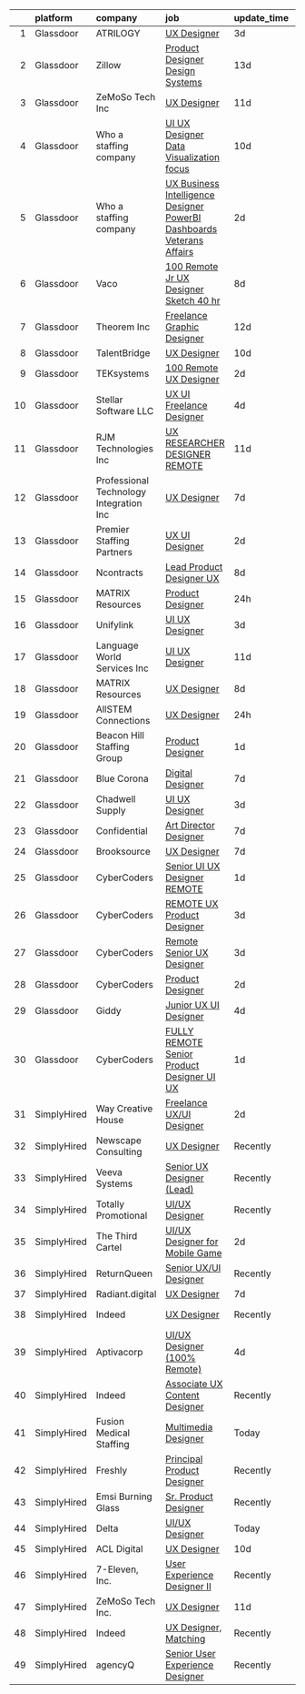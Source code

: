 

|    | platform    | company                                  | job                                                                                                                                                                                                                                                                                                                                                                                                                                                                                                                                                                                                                                                                                                                                                                                                                                                                                                                                                                                                                                                                                                                                                                                                                                                                                                                                                                                                     | update_time   | location           |
|---:|:------------|:-----------------------------------------|:--------------------------------------------------------------------------------------------------------------------------------------------------------------------------------------------------------------------------------------------------------------------------------------------------------------------------------------------------------------------------------------------------------------------------------------------------------------------------------------------------------------------------------------------------------------------------------------------------------------------------------------------------------------------------------------------------------------------------------------------------------------------------------------------------------------------------------------------------------------------------------------------------------------------------------------------------------------------------------------------------------------------------------------------------------------------------------------------------------------------------------------------------------------------------------------------------------------------------------------------------------------------------------------------------------------------------------------------------------------------------------------------------------|:--------------|:-------------------|
|  1 | Glassdoor   | ATRILOGY                                 | [UX Designer](https://www.glassdoor.com/partner/jobListing.htm?pos=111&ao=1110586&s=58&guid=0000018199a0d6f5b49fa4206947001e&src=GD_JOB_AD&t=SR&vt=w&ea=1&cs=1_3e69dec2&cb=1656139864157&jobListingId=1007954178655&cpc=A65DF3A704A48F9B&jrtk=3-0-1g6cq1lovih4o801-1g6cq1lpfis3p800-5f51747749abf54f--6NYlbfkN0Coaqwr41TC2LgejnR7Utnytr6GYvK_E0y3WIq7ZdLRae9o-QpJIESlqP3qGLJFeU73fQgxWVyK-VjJxWQJ7wPXVsDgmr_qx8wgq-qh_w44hPEPzHMmKsfywvLtLkO4grmCNwksa3ZCydtOTY4m2ummcehDPHPtF2pzvVA23WRMmsBvQ87QKscW3rTaWEngVZu_J2GZ8c8gPh-BM-p8GsKzpEFltTTVBMoq7TNxpIOxFPIN4oVPGYoGJJq0i7lQLYEBpHvqMeAXvRhbMYA-krlX0eEdxG2OdEbI5huM1nB2sqjPRng7w8Ii1bU1yNtlqPVBGitM6b2TM_5HuAQuxIKC-xGgFSrHrlK2McxVQFQeCdYvsx8zFYis6u9gMEF48TK5BjqnUMbTWgs7ItbO3FEvW0rBSfwicDuiPwYONynvN1KJL3LdTkPWWufP3HheoMOG8FXcZAabpRKTTUYGRz5tH-5m9d9fPgizDiDAf4-ImUuIRFhOv0PcnpJb_dtKv-05r_u3FhFVvw%3D%3D)                                                                                                                                                                                                                                                                                                                                                                                                                                                                                                                                      | 3d            | Remote             |
|  2 | Glassdoor   | Zillow                                   | [Product Designer  Design Systems](https://www.glassdoor.com/partner/jobListing.htm?pos=110&ao=1110586&s=58&guid=0000018199a0d6f5b49fa4206947001e&src=GD_JOB_AD&t=SR&vt=w&cs=1_75b702be&cb=1656139864156&jobListingId=1007933236075&cpc=AC285F3A3ECA6BB0&jrtk=3-0-1g6cq1lovih4o801-1g6cq1lpfis3p800-011a0893a918b1fb--6NYlbfkN0ANMurRYyPEXg08u6OamUd1Mvhk-zhFSGYIZgoJR86UvYL2v6MoUqae-sD5DnU21vo-KQkrM1-nxrgMu7ZC1V04tRcmIkM-s_SFYAMQ6S9JoXSA-FQh8VsK8KsKvvcxWmpJgU6E_bbF80Dim6t-LQronB_Oj0OoKqQszjyeh9vu0rq4FXSUcOSYcBl9jYntQANd73FtGTAYLkJtq1-O5WlYk3ymUmBpIWpxlNjZx7BKX1g9bq2kigrOmIszJ7fmZRWFGQN3HnEmd9IOErp1pupj-2IsXvA2eUHTBu_BwVLrxBxV6Wt9JCJqgUZAV61aExSIsNbXp8Ung-z-SO-LHEhLpuYUrWs6iE0A50kplR6HZbnslmjAWFu2bjBJdWg81cmi7raiveGqZRuEciZ_CgKFvOmU6HnSk8Ml5kRJbM8aNQphNFuC5TYWMmbgf7r0ljv3CCHQnyaVZ441RQnmi11O8oR22CGBA8DyqeC5JSVI0ll2YjCCGmQIgroV77Z8p5Mw-Kyqd--AoaKtDzkvWwutPAbMZVpttueJD7hEFm_gvy5pZr91aldhmEBY4BvPlRMgowTG0fCKp2kexyQjtAucVWpttTiPoBEFewtRXYLUyizTfVLLrPqgnFx37uf6qibIftYl03kHwLjCtN24NF8W63wews2gfyFOd1YnnFwIyVZpaSNsXxvJwoyG5j29X7GKo9vH_Rmg2qmIHH6pPqPdsacx7u7ZC-rbaRRjubThwl1_wDuiC0ULOE4Wup96fJ-YwQSxFY4sEMIyiCqWslwgiu2l6cj-eUxFyVLUvQ-olyI3GsQEzPxeF-d6fQXgAj2JOJwr7VZCdOStoWdd_pQauCvK5_NdpBIsSZotUPC7BqEreZIwktsMsraGtZL9i4E%3D)                                                                                                                                    | 13d           | Remote             |
|  3 | Glassdoor   | ZeMoSo Tech Inc                          | [UX Designer](https://www.glassdoor.com/partner/jobListing.htm?pos=101&ao=1110586&s=58&guid=0000018199a0d6f5b49fa4206947001e&src=GD_JOB_AD&t=SR&vt=w&ea=1&cs=1_3cc8cc1f&cb=1656139864154&jobListingId=1007935979405&cpc=FA84DF7EA1EC2398&jrtk=3-0-1g6cq1lovih4o801-1g6cq1lpfis3p800-60f07fc61acda233--6NYlbfkN0BozCRzp74XaLNGXIWDdQooQV4InoSU3Ke8auCoHaCYgTX9CvN9emSrnaX61T5gcy-mf4Rzr7ZJvF6L9rYxoUc1l0NwbAfG3ttBSbj0opk9SHuwSrXrKFa9dWlX91jC_RBmltty9D7K__xLg_-MgwiLsdEFHLbQudhQuOek3ym_yoTopIaKHLojyGFJixhmdeOLVOOD6zGm5bQnGJjnu0QxBDRKN153igDY0FEHlW6WquDwACVqe6d5qKp5DBKFb6Lbps0QdQ_ASA9NI9f1YNjh0-8HP7pZIXztt1aAGvvl9OIxusS3MVplSNGqEbU-RHqplbZktXTwsOzzIVPiQDjPBq5qu11ceD-uu_Xn9LTI8u6sOc2KRuQdwPS_1DXc-YAT2ZVPDXbLZL2URiDvrvmaoDEszT4XhBlh_GChHKtb3Mp-nkatnIsw5EIVcX19vKaLONAUKmokzXIPXjQZMCv31duvbxISaLZ94AhUtE2ShOz_YbVJpngK)                                                                                                                                                                                                                                                                                                                                                                                                                                                                                                                                                                  | 11d           | Remote             |
|  4 | Glassdoor   | Who    a staffing company                | [UI UX Designer  Data Visualization focus  ](https://www.glassdoor.com/partner/jobListing.htm?pos=124&ao=1110586&s=58&guid=0000018199a0d6f5b49fa4206947001e&src=GD_JOB_AD&t=SR&vt=w&ea=1&cs=1_50918ac1&cb=1656139864160&jobListingId=1007939136652&cpc=B076152010A3B66C&jrtk=3-0-1g6cq1lovih4o801-1g6cq1lpfis3p800-68e087e54f381a0c--6NYlbfkN0D8qe4D8speIWsVRs46h0m7IsudPd75aHHMzmLGJRCPyG-QMcvsiuXB6iu7s5abUKpPRXPrxSmQs2y5J38gO9CqwLwIaqVU_a7iFBh53D_AWhcxa1miTT4OgdyYwGZ0EVXMt59wgqdVXsAUt-x99BxVQANRVgF4LPzdKooRweYzgT9VbtKl9ICbo1WwiMPv_ZDUGM8K3QW3XwcNwINW1LIxSoGxnO95_aAolzyW3zbbMBOZr0hSYlYmJGtXkOv0bhjRnbWICD1svgiPPjc9w4gn-Sl9Q8vbgPtQG4I6-reO6nKBPIM2Y1Fl_LXZyesoXhsMFDJiz-S3Zvswxz23DtOYBRP-YEEd4JrFV_rjnZkjXrZwHMbYorPFfGzU-CPwRoaa7MhUVHfMkQqjFeVU4w_wIMpPhaQGLd52Y0U21oS9gQulKX1ThcMahF87zjtwpNegpCFxDCpzrsQYF0IWRDSqN9tEevBlx4dj8XsF2p9Ir_B0mZ-ljzTuA6_DgvecHw_raB_VbKQScBRmZ5GszlIpdSYvorkVNuw%3D)                                                                                                                                                                                                                                                                                                                                                                                                                                                                                     | 10d           | Remote             |
|  5 | Glassdoor   | Who    a staffing company                | [UX Business Intelligence Designer  PowerBI Dashboards    Veterans Affairs](https://www.glassdoor.com/partner/jobListing.htm?pos=121&ao=1110586&s=58&guid=0000018199a0d6f5b49fa4206947001e&src=GD_JOB_AD&t=SR&vt=w&ea=1&cs=1_b8177682&cb=1656139864159&jobListingId=1007957371701&cpc=9DC6E4D8324653EE&jrtk=3-0-1g6cq1lovih4o801-1g6cq1lpfis3p800-acb55621a247932b--6NYlbfkN0D8qe4D8speIWsVRs46h0m7IsudPd75aHHMzmLGJRCPyG-QMcvsiuXB6iu7s5abUKo0jjGWnmE987aW6ZMO3r4LdCGmJYSn4tbTK9DkTgkDTU5-wS5OsX2UlY4yfNhQkUXfNNreZNj8NOnLqnzbXXdAmBWUbTZHPRa1DAYDqDO74tasTuMec7s68fTLMX_s5ZSecwxXy1WluPDhsozSMv8-xdtL12iVTIJ65nNfKas7JTfngeeMr1EnMVbBbpsoCP3x8U18V1_BZGViE3dK_hTRZF_GAwNOcLbizq-3ckQSJv7LbL5oYVve6t1R-7mVZBJnuyv07Hx0Nk2q3DQXuKdOlSnKUy-HhQNQUVnZfVbLQRrmCk-rG_6FhfB9ygzaudAlDZ2dJoYihEnryGFc6rrVIEJ1p3t8whZkkDHUSt1qREIjRtMmaAtP8M3S6AC_19zpUEsTVXMsNFCJPRmwXJ8BRfNhz22gIKT4QrQO2EDCaHHsCVtYCpURyssFCmsmZ67XsjrhYrh_hQOlAN1ebqQ7)                                                                                                                                                                                                                                                                                                                                                                                                                                                                    | 2d            | Remote             |
|  6 | Glassdoor   | Vaco                                     | [100  Remote   Jr  UX Designer  Sketch     40 hr ](https://www.glassdoor.com/partner/jobListing.htm?pos=109&ao=1110586&s=58&guid=0000018199a0d6f5b49fa4206947001e&src=GD_JOB_AD&t=SR&vt=w&ea=1&cs=1_a65c23ff&cb=1656139864157&jobListingId=1007944758568&cpc=8795CF9063CD573D&jrtk=3-0-1g6cq1lovih4o801-1g6cq1lpfis3p800-e02f2539d15b8b41--6NYlbfkN0D_sybMACCpf9B-677oK5j6rPldVB6BlrVvFjO_o-GJZbzuF-qh4PxErFUqfUsv_6v6VuEJytk8OTP_fPK6NLhMXO4uNYpuWrfG67JPzeXrQa9QLO1j5d3KHgtEElJETLv16xvINxfEp-OkHf9u4J2oSbIJ_koUaoySeXtxA1lZyA9TNH7vLdhcW70W54FMUhXuhfBYF4mBSSylASMaxKo0G0v_FjFqsT79pbZGv8nrz-bMfT9W20vSEaVcDxuX4MhAkPF7A7tBhhEqzyvLDzyIxEkzNghw77QHMjrV_jXj-6VG50qyeno7Lz43iEn4dhYC-IVEf6IR9RuEakH8i9To-lYbytfBF5LTk4LpRFHGZlS8GL55uqkNucHygwe1Z3WxX9URHcCsKBwTxZ2tlOVR0xWtzIRpXt3ZRMZ-vifO04C2p9D9IBKxXwWaBJ5As5RA_X1B0Xs3tHikQbNCzj4Y9uuHL7TslsbY6D0ypNcKg7yuj7nOAHn0EkSAC5peFCoXA_Pp3fwjTcOOZo00GrPI-DmGzJ7XSNGktf59anRkGA%3D%3D)                                                                                                                                                                                                                                                                                                                                                                                                                                                                 | 8d            | Nashville, TN      |
|  7 | Glassdoor   | Theorem Inc                              | [Freelance Graphic Designer](https://www.glassdoor.com/partner/jobListing.htm?pos=112&ao=1110586&s=58&guid=0000018199a0d6f5b49fa4206947001e&src=GD_JOB_AD&t=SR&vt=w&ea=1&cs=1_e2841424&cb=1656139864157&jobListingId=1007933778137&cpc=2CAED5C921A5F994&jrtk=3-0-1g6cq1lovih4o801-1g6cq1lpfis3p800-c6f76b686089fad8--6NYlbfkN0AFW8_jy3Exud-3yScDe6C_gOnco_vY6PGUfytLF_4d6EkTCpOAWV-CrHKoiYYLwIqg1l_gI_lcE6Sgc6Z0AbUcjp9OM2Gim2qbKXCOcZaAhiPME1DQ2wZs7zWrQyxgM_WwQXANWvgVEC4Lx131mJzhmPIQ_XinjlxfRdvB2NH3Hgy4UHt9gIwQdv5K2XbsF0UbfNI7RM3xLvHeCCT3tNBmAT-hMEnFhjdycfAwqCpxXEd0uxSiTrO9aV6PEWnmixWo7ef39Bew4_McMetqliAY5-8RYk54D0mhKMame78f3oGSSgdNe8RyBuQZAm6ywQbSAr7cHOe9Fk1egMul03YDbSDA1Cy6qgZTsLQkRUgCRCwjJLp4ykzdx2pVorpuF8ov9oT_XCSu8ky9YIT5VH8bQ9iv20S-EeKXA5Z5AZKfKBNzjmewIK9xz4fAqAD1XGZBth2a0Xz99XRFooDj5TyBUJ4wcu58fOgbmx3_Y1r4Sc0W8UQwX4e0UvrsqyikhE4%3D)                                                                                                                                                                                                                                                                                                                                                                                                                                                                                                                                     | 12d           | Remote             |
|  8 | Glassdoor   | TalentBridge                             | [UX Designer](https://www.glassdoor.com/partner/jobListing.htm?pos=113&ao=1110586&s=58&guid=0000018199a0d6f5b49fa4206947001e&src=GD_JOB_AD&t=SR&vt=w&ea=1&cs=1_bb351575&cb=1656139864157&jobListingId=1007939214735&cpc=8795CF9063CD573D&jrtk=3-0-1g6cq1lovih4o801-1g6cq1lpfis3p800-ef610af0d2182ffc--6NYlbfkN0DZcUSKf09QEPjU92MgBh3QGsHZtcEAom6wyh4CYwXTItQwqD1uS6iWoqbGyBIjoa2qIYZ5i6WdT2EOqGsAYU75f_Lb8fGdfFENrVpygk7KAJiiLYY-Ji2kHY11uLlIRdP1QnrzKKJlHi7wELee6qdiDL_8kJZEV94t_sDpwXhR21AIirBM7ysj2soSqpXAPwp_TgbSNuUrU8n9IfGJNJV6VOPTUBLgqImTxnSqxaXCH0uUD5poZ-tDuIxUI_87koPGI4J9QXajLiZ3IHz21nXmsTPqc_V47dt9PpfmwXEOl-rIw9msY8f-U_ZtaRY9_3DA6G6Q0HyMkd8n0Xp-GA0wxzdTrZjvKvaDZB3fVzIKumIFUwCCNW9QrvcaYFD-sxoeZKyNQkxsn2MSeGDpDA-6mO1isdtaj1WMcs7UYWwUTn5G_DpmQET-I_BkIzQyJp9WSlaNUGcuY4t91ftdbN8PWlrPu1LjAVvAdIFBNxhdYqLjVRQZJHtH)                                                                                                                                                                                                                                                                                                                                                                                                                                                                                                                                                                  | 10d           | Remote             |
|  9 | Glassdoor   | TEKsystems                               | [100  Remote UX Designer](https://www.glassdoor.com/partner/jobListing.htm?pos=117&ao=1110586&s=58&guid=0000018199a0d6f5b49fa4206947001e&src=GD_JOB_AD&t=SR&vt=w&cs=1_4865b5c1&cb=1656139864158&jobListingId=1007956238089&cpc=654405A9B1E0A9F5&jrtk=3-0-1g6cq1lovih4o801-1g6cq1lpfis3p800-d1175cbc0fb1a4a3--6NYlbfkN0AuKz8EBO1xHDEL7V2YF9xF3dC_I9B9i-Zw2Jh8clPMK9BxhHDJszxSyW718EipT5MK1OGvzkmdMuVHp7jiqARR-6rJqDJeEwCXvhkQSMqugnPDxzwrGPIRaB92AMzcjUI9N4hb3BmvfBLRRR-zhbGxCYqW7Q_9v9qQqOIu0swwyd7atvHuJebjg-IargLvJUG11zpJArmHdTi0PFILUe-mFfrak3ZhOEwsUCZ481rwInz5O8Dc-BC2q6YU3KJVlYuu-qFDUso-HPkRJntbfia3_n4X9GkJsNYA2l1BOY670DfILuz6slKQwFSXvNExpM1DX3HE0F9L7I7tmNsnRcT3BDYL6R3c_lGW0qzSokncyCtKdxPy5UcearsXc-gnH-QR92nPi969LaTvHq6AYEoankJeRLi3jGOyB0ONEXMEcSsIubYURx9tlPQCTy5RNC88M0UavUt9Ov3wyYBGlkUSRBj8wVio1CpS2A7mN0z3zZLsUWJU6t8FQHxK99bWfKbmNX0sCaMhKYHWGxADVgPxkH_hR4V8qdHP6dfMxEEwMLIrKr4Mtn36s-JkNUxKXehHO19hMP4J05tAU8jvZsySQgOCcS9ni40RHi7-45KXp-XYcuV2-7GWfJOddNCZiarDZ-luPUjJ0ArknaAFv5zpW54efkNNxqppDGGxcCZAMPK46q7s_r4l7VmNUrD706jhFCpGQFA3rnvxbzUcVyWbfGcU2V4PCYZAEZh33Uxzf57yYC6wHiCxc-vII_0aWAXhapNvBz4Fp_HLRffwTOOoVZRWAt2aU1JcvS5FlFzD-rFYtjVmT7v64LgcTMLrDJ6v-waqCtFCuGwF3oYWyUixLdIswFwcKquQTbUBgRNCbr8MYH5XUZfggomkOxuD_xgtDO0M4E_liInMaaER8eUkfZBI-xoHQiCPIdw3dEv_WHgNAA_SnlEomKKXzlZGb6w%3D)                                                                             | 2d            | Chicago, IL        |
| 10 | Glassdoor   | Stellar Software  LLC                    | [UX UI Freelance Designer](https://www.glassdoor.com/partner/jobListing.htm?pos=103&ao=1110586&s=58&guid=0000018199a0d6f5b49fa4206947001e&src=GD_JOB_AD&t=SR&vt=w&ea=1&cs=1_b48a9a0a&cb=1656139864155&jobListingId=1007952576276&cpc=654405A9B1E0A9F5&jrtk=3-0-1g6cq1lovih4o801-1g6cq1lpfis3p800-0eefe25d2b1f7dc5--6NYlbfkN0Ag7T5ST3ToIM5SK6lOY2rFzHbgRvuI6EMUSvvS0odH9JpLNm8vkQ1TWpcn0o2QYP59qNT-uG9FWbkUtyMUZIbg_ZSbtBg-7w-AYJoZxzgKyq3Wps8C_W0e-NpDbyTs-trGtysh5Oy1bP51tfzFZQJIiNKepKy_D0xAp1bcWkSJm--6NxN_349w9-uFQSz73k7BOr_woqzzqQ5AaAboBSJLD4f3a20plD2ZF771BVlO4DPGj0K65rXnAw6ME8TGSk1tYUz4_jyPlxSHwQSkCzVXCgifLeLwlTM4bj3Eil7IqR2aNugDfnhldz-O9j0gtPgqKa4tLMaF_JbC9KuM1ijc8ijwYmdS4iTceaO_fIZsnFU1LKhWcNlH89Zr1sgkfGUCyIBZ2CADJU6F14tBaEfZo751Yq5ltI8kJTyhTsuv580aNqcRiYDo450DQIRxVTrZfkYYtwI8V20_RF2lq2aF)                                                                                                                                                                                                                                                                                                                                                                                                                                                                                                                                                                                     | 4d            | Remote             |
| 11 | Glassdoor   | RJM Technologies  Inc                    | [UX RESEARCHER   DESIGNER   REMOTE](https://www.glassdoor.com/partner/jobListing.htm?pos=118&ao=1110586&s=58&guid=0000018199a0d6f5b49fa4206947001e&src=GD_JOB_AD&t=SR&vt=w&ea=1&cs=1_f60b3518&cb=1656139864159&jobListingId=1007936922111&cpc=7F6F94E2229B3AB5&jrtk=3-0-1g6cq1lovih4o801-1g6cq1lpfis3p800-96ef0eeb1cc3e147--6NYlbfkN0Dd0DeojayxG_psF7ZZv4H2ryHhFSbC7mdRs9J1GxOaMDYUrfvtKWHIiys1U7LdGG32z0M7Z9IZuf10SzPPQX2tctq4Tg7ccE3TXs9V2DF8uYriv6S_GPI2zr4m0u0hs_-lhshde4JY00lV5tcD_5L0lS_qsnj100R4f_Ot2zoF2RjNHofVKENN83d9QP8E8zhajoXZrShrtaz6K5sBb4X2gRRFo2Q0aUzEp25wHXuuJ_5nYXK2Q8g9l53O3csQbiyp6J7N9XHdTS81q_KwSHItOaiixw9cknmm7Y2y7DUeTchJePHLMHU0Lq_cWjbP9ocJt6IwwioLQi_FEK0ixqboCM5ucZetg3niS4-ox8wHhi-zWU6UnbXEjPJDdjIBQUVRzVIzmmNVGu_VWRBs-sQKGEZ_6dbNVsYkL-Sqa4eDD8qrE5FDWoMg4duFZPsOIQErGKO2X9ymss4flQQcvBhgVuH_eJJwTsEjELu-WEsZuMioAvMPs9K7EUQgrWWD_vGYntLH2ZvzRA%3D%3D)                                                                                                                                                                                                                                                                                                                                                                                                                                                                                                                | 11d           | Remote             |
| 12 | Glassdoor   | Professional Technology Integration  Inc | [UX Designer](https://www.glassdoor.com/partner/jobListing.htm?pos=123&ao=1110586&s=58&guid=0000018199a0d6f5b49fa4206947001e&src=GD_JOB_AD&t=SR&vt=w&ea=1&cs=1_f5bca975&cb=1656139864160&jobListingId=1007948028103&cpc=334ABAF5D42DC775&jrtk=3-0-1g6cq1lovih4o801-1g6cq1lpfis3p800-86f7d0244bcb7221--6NYlbfkN0CxP5eqahSjqXr0D5ytgzapk24O0aoHOFXOFipKNsq5vdODBmzByVVxgqoPStOx5p0r0wmA1cAPYwmWP8aS23Nm8cOENSzy8hVpF4LUoweIsSuq1NoUtdNlEV6HeMsqNq8Lec49mFinawesHnFxFtsaTZTghw63MqU6jGoAs94X5QJmbAghzW9uRkV6WdKxzCJ3GC6irEMlHdGUPqbooyq4mFudeqRX_wOCGCzy8opVYvFLP4CtfJJabTbmAQympMgMFV50VF8P4AZbiBGVnhuUOqVuUlNM2nOi9SqG2EgMh34_NSq5DpqWolgTo66KtD74lXVBDvh_tlb0lSuKgLfXy6PhdbG058-qg8W1xrCra8FKLb35poVf1oXIXHuFwnmHiZ8eoePcYN1EFg7qHaS8Jz2Rky6gK0Z4oN_7xX8RnRSwehCLEhKNK3T22FoGSuTV-7z_Lh9J7JMRRQxLHKL167yQjH62tVmXlggKmuQBFhTZ-Pe5rgVH39WUyWhUVb5QVDnTRah8y69npQwdDDCRDZCiz61h7rgIvr_FZvsUKQ0yXFDlzlKV)                                                                                                                                                                                                                                                                                                                                                                                                                                                                                                  | 7d            | Lansing, MI        |
| 13 | Glassdoor   | Premier Staffing Partners                | [UX UI Designer](https://www.glassdoor.com/partner/jobListing.htm?pos=125&ao=1110586&s=58&guid=0000018199a0d6f5b49fa4206947001e&src=GD_JOB_AD&t=SR&vt=w&ea=1&cs=1_eeb6db20&cb=1656139864160&jobListingId=1007956772391&cpc=2CAED5C921A5F994&jrtk=3-0-1g6cq1lovih4o801-1g6cq1lpfis3p800-fc0c857a1bfdea19--6NYlbfkN0CyyT-f4oNMZz8hL4LR6EcDrl5vB12i7SyJpvAxFYk5ESjE9CwDanhb7km0chTKgrn4T3ISQQYruKkbVeWGuhEp7D044_bRsQQdODtlwC8XpNx48m-vQoNzSCqUPTuBWs5ty6SyagT83UJBwJa6gR9yNVoyg4DGXJjYP3Os3td6xCESlnt-M7GhzImNeALTBgLjBLxG0HIogwLjrQQ2EagnAwPxIgIQhrGQPHz9o9EU7sttuMI7PVTiFVt6MGZ7EffMfBVU9TKYdyVsiBNCGqE_lA5MusuBwGnaLfDAP-OGXuzAXHYUWPLQQbpEjSQBvOSlY_9woYP5KU4Tl9a0rEc73Ww9KQc74EX-L1eXnzPkC9cBxjWez63pnrHRghv-iVXo9qbktHqlkt4WTHavlMzCh-ikipFV9KtKoz8_0lMbVLVhW2L-maZUCmjt5HCrcLyrtZkNaRG3tJLCXFAN47rlixjWpxoODpbG3drayPnk8r7flT0NH0u-0WtC616c_h8%3D)                                                                                                                                                                                                                                                                                                                                                                                                                                                                                                                                                 | 2d            | Remote             |
| 14 | Glassdoor   | Ncontracts                               | [Lead Product Designer  UX ](https://www.glassdoor.com/partner/jobListing.htm?pos=102&ao=1110586&s=58&guid=0000018199a0d6f5b49fa4206947001e&src=GD_JOB_AD&t=SR&vt=w&cs=1_b39a7d5b&cb=1656139864154&jobListingId=1007945346444&cpc=F1F9710DED3F09F8&jrtk=3-0-1g6cq1lovih4o801-1g6cq1lpfis3p800-d3da30148c1642f8--6NYlbfkN0Aq9HmX44OUCT9C083U-tVLtPMcE-Lo1ci6jGD9sMH0eTtXVsGF8AISsggloWTf0OJTz59b83qyOmlukXXwzz9xrcMoEkWSWf9LqSqkXpYNDwGXj2IAK0xEMmGBFyQLkUUEC-_0JV3VAKkjQ1CYbP9v_SLIK4CXzCotSk82l7SG0evRUAGF0NMCerSxYAbPxbm5dYWWKWKHtQacTbtWSeAXttSHYWCKF0ta4E0lUlenbefjFD62fBLqq-J-jDxsNk3p8bte9RDz-WgrRdP2x-NaGwkBJH6rsVpT6800J7IvCmTsVL1OLXDxzo77Om9jbncpa5MiS_BF-23dp8sbov5GpCUKBlQoIdTPgOgaVTcC2OAobL4MTiMZqTQduHk_k4wEWfgaSdxW90KooqgsRGaWOJ_eHVLZfpvthS0R-hyiFqRDnoXs_-l2Gp4tjL2qkv26l_GfE__4fn6IiyKCz0iDHR8Yx853PCSMbVz9PWj3oWd5P8a9oohtie9AQvpjyMvM26bObxGvW2j422YEevxilCkHaejfGAH4QtNwQoI25iXO9LymMDo6YHrBBz2JnTnOw5ySAN4JJVqitFiJXJzsoIhMDZf-3WM%3D)                                                                                                                                                                                                                                                                                                                                                                                                                                          | 8d            | Remote             |
| 15 | Glassdoor   | MATRIX Resources                         | [Product Designer](https://www.glassdoor.com/partner/jobListing.htm?pos=126&ao=1110586&s=58&guid=0000018199a0d6f5b49fa4206947001e&src=GD_JOB_AD&t=SR&vt=w&ea=1&cs=1_f3ef723a&cb=1656139864160&jobListingId=1007962450558&cpc=1CBFC3E34E2A31FF&jrtk=3-0-1g6cq1lovih4o801-1g6cq1lpfis3p800-b508eb72b365cdd2--6NYlbfkN0De5ppvndiyxA0pMSLQzOe_j9Mra0KF_8EhxTxOKXtZIfhM20E97mGJ6rqAxbACvL_fskA3h0C9t6DUAS-xeTSBTuS9kKATx2kBbJrAzK7xRixJtWBlPSwUW2NwEdQ3t4t3Ec5A4tMVHAa-O4oekcBooY7iAtpzCKU_C91Nh7J4fJPHZuQn0ZwgOCqQo3GBrkjLxn7GtfDHzjyLNH0aPJ9_lZfyyfBK95QRpDzFhh6LEkyfRxCfibx-843cxn0icsMbjqF32HQ8fIUr1R8I5doxm418S1Y673qdjXtwTAl0HEtdysrVppctDhTpY-7838jZwTw61YENEemnb1q2wyVZPWkHM444cMCvheLNCjjY-TB5FMat_5o36axbSrDuMbP4V17TLdnl6RpHSX8ByFOTxScQFvQXfc00bVF5XOQXFuNSsex5sOuiARmBpnCplPUGrOTvNLvoBxGr_iKU1-7GWfmVSRd-_gIcY3Da1TxmHTU1qZO-W8qxeOSaUqPafl1NmebXcnOLywyGJWmxCiZyjsDDFB4MlDjJg88GNc7UyAIelr8UccOJ)                                                                                                                                                                                                                                                                                                                                                                                                                                                                                             | 24h           | Minneapolis, MN    |
| 16 | Glassdoor   | Unifylink                                | [UI UX Designer](https://www.glassdoor.com/partner/jobListing.htm?pos=108&ao=1110586&s=58&guid=0000018199a0d6f5b49fa4206947001e&src=GD_JOB_AD&t=SR&vt=w&ea=1&cs=1_49276169&cb=1656139864156&jobListingId=1007954705949&cpc=1CBFC3E34E2A31FF&jrtk=3-0-1g6cq1lovih4o801-1g6cq1lpfis3p800-8345601d84ebea1b--6NYlbfkN0DvAcWfG7V1pHyva03dWBytnrLpUwozvI6r2yU4oYTlewjbgBNs_sWRPPVwjFBjT_Ecw3ueYTzyeI4y7lbeGagXdt35_kUzWqZ-VZnLPmck_Fkl8xqmw7Zj_aMMvEN0sMeqRhoc6zx53Kiw5imQHzWRUlv56q4q_4_gu8kbRfqQeUpuis8ZM2Zk3cz6eudyQyaLdThZabCrGJwlviclTK3kcCdTRpPSJ3qfQvPsAU6PDiAEnQmiyiPoJPsI7MyIilHRuCLnQ2GVzCCJKwSdnYtCDjqI0R21Q2Gr0BL7BIOvzNlikZNNLY1KkxGzYa7N-CJwQvthHH5M1h-4zxesJpdPQhU09WhG-N48P22-5tpdzwun_F2hKb3kljuJDUxSPOssvHNbaXm0EbidVgSMl7dnO2Nc8aGocpukYQUTe2Gxmf6TqMqJnwxIlCXY8ghlS1yNyFLD0scMR13V-ARjKk2-LGD_9OoQHOKSz0AVAZRD1Z2-LqCvkqC8x19VVsqaUSrrUCxixnzkxA%3D%3D)                                                                                                                                                                                                                                                                                                                                                                                                                                                                                                                                   | 3d            | Remote             |
| 17 | Glassdoor   | Language World Services Inc              | [UI UX Designer](https://www.glassdoor.com/partner/jobListing.htm?pos=104&ao=1110586&s=58&guid=0000018199a0d6f5b49fa4206947001e&src=GD_JOB_AD&t=SR&vt=w&ea=1&cs=1_043d790b&cb=1656139864155&jobListingId=1007937963600&cpc=9C4F014304452074&jrtk=3-0-1g6cq1lovih4o801-1g6cq1lpfis3p800-b668db490be867c6--6NYlbfkN0Cxrw3C-9ohbAXZQfD5lh4NAVsbM_vgyhshmuh0eNrxpzRJFPdN6pElqnsVDOLBtG0E6TutIQRvUzE-abG8m9r2tQKsWjYYxA_3O7PQteKHtDyyLpwBhsAJGxpUYkwywvlbnYwLHbeHWrV9rVfFWHQYpmAYKZFbVApev2qYf21fh8JI_Ui4_wBiySiBGAc871K3EyReAcsXRIi-6PvqzGcsCasCINy_zM03xO7b7pl37rJc_1Gn43_SMmGdSQMuopWbf0OzztNpSlrRSU_ZOkrmDqknTOWLeiDC8U951J0qw6zz4OVvpzet9-bGm4hQz4sRYRVKsIozFV1_x3xPVOxXjHVYrWErsRlyiT1ZHCo5MLx4cVCEbWkTjANJEzApJzMCF6ErpLX6mkRPc4ylxHv6loAAqLYZp4t_AXhvlLuO9CoPyLd1_c0JMGHX1trVmxEsagncXKME4Ri5Ek2NMGiT2Y5AMQE0U8VAOBXUdxfyhdOhMZ6NMknHZOtQRFoPv5wQS3fbe4al7PPJSuROKiu5Dq0kjanuA9EpWYr6le_uyc1bpyqtrE-GPg2TkCEYDA4%3D)                                                                                                                                                                                                                                                                                                                                                                                                                                                                                 | 11d           | Carmichael, CA     |
| 18 | Glassdoor   | MATRIX Resources                         | [UX Designer](https://www.glassdoor.com/partner/jobListing.htm?pos=122&ao=1110586&s=58&guid=0000018199a0d6f5b49fa4206947001e&src=GD_JOB_AD&t=SR&vt=w&ea=1&cs=1_536b8a04&cb=1656139864159&jobListingId=1007946445668&cpc=32EE424DE2B657EB&jrtk=3-0-1g6cq1lovih4o801-1g6cq1lpfis3p800-7f39b0f49d27621c--6NYlbfkN0De5ppvndiyxA0pMSLQzOe_j9Mra0KF_8EhxTxOKXtZIfhM20E97mGJuSEbq9mCfhhHaCAribbVDVnplu0xWv5a_8JCgS-oSDAReMo4DQvy1cgU1OGndwhMzdxDZQMWZ1tuygWPWhdscfqWSpF_slq6EoLDvdsxlt7uoCT_8Kma8tvZYXHMUGsbYfL3w-1Whz2V66274b21sHd4Xt3tTyFWvbaeZwh5KNb-7GeQvHtq4Ko9UwNsAJ6Qqd6Yir_7Z2xOGjulTJ0brAUQLxj6zc5sIrtpjxumIVNKLqGnAgCHAV-te4MIYu1NGoS3ximrB0l8Mi7ADf3U5fOnnxGEtQUYBuYKmI7GjALSdelj3ycu689zGkbfzt0QRGmhFpEgYjk0pExwa1YE4UPbjX8hVvVYEYEx9uptRtS_KkPtgojXz1-SyNqI8td3GVYn-1uzysNw-tLUZhgrI85J-8P0FHp8_y5m5qHwDZM5bpvWpamHlm04hmU67uBh6yVpzh1RdBfCyY46XKgf_Mhfvgwmqc4oh13doGY_7vmdEXmWk5fHBw%3D%3D)                                                                                                                                                                                                                                                                                                                                                                                                                                                                                                      | 8d            | Houston, TX        |
| 19 | Glassdoor   | AllSTEM Connections                      | [UX Designer  ](https://www.glassdoor.com/partner/jobListing.htm?pos=106&ao=1110586&s=58&guid=0000018199a0d6f5b49fa4206947001e&src=GD_JOB_AD&t=SR&vt=w&ea=1&cs=1_2a59ea39&cb=1656139864155&jobListingId=1007962657677&cpc=AC285F3A3ECA6BB0&jrtk=3-0-1g6cq1lovih4o801-1g6cq1lpfis3p800-2205aa33acf85839--6NYlbfkN0Akmm0SHSm6KXMG3PLe28cvsql5ALZY-VGg2iXYcU3b0_QqRwb6uEYTV-93UJmOva-kq6wUvN_JR9GSleAQ1NrvQ7biPsB5DxKJiJczEgU8PdUizqe-dcR7-xG35VFPmEYu3GoN6JyYKiLAygzzHPlDS88NDEQ0TZjOUBMH-9YKM81orrjyUZiMhE_Hpin5UNXDj_M8BonYOBs0FRKXSt5x76TW56XDL9cKxiXAQlROf5KMFHeEKM26joHnVliK8R1SKZiErLtYSFLYwkvkRY5VE6PHlhsXbVbj8Pe2iOVrRzY1_7VGYfGIqS5R4pnHGzAFQLOQH291UDoTWjbGv-qxN4AXq2VdAxrO1Svtz1Dd3narNrmh5gB5xd0Yia3Gzvtbt6w_pgTtHXnHA3GroLUQfhofDzs6XqytiWWd_UehgxHDBbJOX2H6-8c_6sepS_1sHr2-Mhu07FSjQ1A1Btnsp9_UFBJeYSiQr3ch302Mzy5ZQF0YmahMTU0tWXVsEnAbHFBGvZ2SGkVCRUa3nFSvekSSFrsXBNMleMsE5JShXNLiWi8zaGkwXS1OQTcWmUE%3D)                                                                                                                                                                                                                                                                                                                                                                                                                                                                                  | 24h           | Culver City, CA    |
| 20 | Glassdoor   | Beacon Hill Staffing Group               | [Product Designer](https://www.glassdoor.com/partner/jobListing.htm?pos=116&ao=1110586&s=58&guid=0000018199a0d6f5b49fa4206947001e&src=GD_JOB_AD&t=SR&vt=w&ea=1&cs=1_14d374a1&cb=1656139864158&jobListingId=1007959517107&cpc=F583A5AE0DDDFE3A&jrtk=3-0-1g6cq1lovih4o801-1g6cq1lpfis3p800-689b12f06b3d5781--6NYlbfkN0AEoGMyuqqa4fuJ8ioA0yHILhRJp52EdX7fBgN-aGi6iM2GDh1lJ9NOUQwg-HKPdM_SArSwzc4wwz--nOyMO8pwDfPf7EcrRWGe3Fuh5HNVHKr_0m9pbkq6lvZ8DogPaZrzPYCnVdgfAO1_WpBhOqHjU8ZQhMMCdlRINbMFVp4ET9H8MOXFoL-drbgslasZloFXlEvka8JpUXjAO2Bi3tb2JKHwf9oEWhqGIHpjCKGXCbuCK_0BZbxkoUAXrRMH1WRZfTpx2PQwVRLXzsCn-ZS7p2L7t5iHtoarp1pMA27a3-kDTfE2LcPeQteglvI5BiGbjvuSIDs7_bR63dqm_POJgslteFpnxSxKgPmiTqcMGyB4zAhf0xQFvdBI8cH3Tg327q9Eh__myHkWAMIZKJMX3b0D8OwRcx3fiECwkJhHxB2qTDZ6cLn7_xXuHp_2X753QvDONTLUVkk-I7yObnoXxOLcGAD-yMPBYelJIqGOhpAdVykGHcJYBApY6C7DLaFL4DsGD4kjgnzVUD6YpHedhVfKKbGo9sQEAUd2LrT9Xw%3D%3D)                                                                                                                                                                                                                                                                                                                                                                                                                                                                                                 | 1d            | Remote             |
| 21 | Glassdoor   | Blue Corona                              | [Digital Designer](https://www.glassdoor.com/partner/jobListing.htm?pos=114&ao=1110586&s=58&guid=0000018199a0d6f5b49fa4206947001e&src=GD_JOB_AD&t=SR&vt=w&ea=1&cs=1_c7f72742&cb=1656139864158&jobListingId=1007947479545&cpc=3BA4CE39D5B5DEF5&jrtk=3-0-1g6cq1lovih4o801-1g6cq1lpfis3p800-b7510d0e2879804c--6NYlbfkN0DB_z-i4f_YUsaLbNnHaF5GP9XifYTvz-Het-D6_sEiXsq6TEAqYpvgf0knI4ScfsMSaMHAJKNbgJU5Ywxc95aKNu-zF5pxwnEhvmTkffjpkYPRZcIm4tH5t5v14RGuBWEq3ZGMdk2UfALkJ9bFS9Bo12rnLoOrJlcV1TqmWYABjJ1XRJ2d7RLttToEYvQgchyCD8AElcAYQKy6LR__ahlw4qC_aaN8zEw18DxsjHMj89jvYl8LY36B-cnUSsUqF51qO--f1VDwJT_QG9GYknvcv6l36xt7PVhQRiR6z6b0X9pkrZ8URcIn01ij6DGAwvyFPm1-tt0Ovfuw0ONlg6OIIqns6W_Ten_XJat8lpbpBWUt7Dg7CXEsKHZz717Ib_E6V36x_6U4PYYV9eNOokdeKUMlw8rc1YGrn5_hFiZR-LU614gKyChfy059b1ne-EUigHx9VypPW6rs-soRsJpQeWu9AUKGd6vjfZsy7UyRWOxn-JBZ-SV5gaByQopnEcM%3D)                                                                                                                                                                                                                                                                                                                                                                                                                                                                                                                                               | 7d            | Remote             |
| 22 | Glassdoor   | Chadwell Supply                          | [UI UX Designer](https://www.glassdoor.com/partner/jobListing.htm?pos=107&ao=1110586&s=58&guid=0000018199a0d6f5b49fa4206947001e&src=GD_JOB_AD&t=SR&vt=w&ea=1&cs=1_f162fed5&cb=1656139864156&jobListingId=1007955211808&cpc=1160948BCBA38B5B&jrtk=3-0-1g6cq1lovih4o801-1g6cq1lpfis3p800-fa59fdf16c880476--6NYlbfkN0A7hBXzsdRqctFxVR-nR18ETFWiF-Vc9YCzVbdqLfWy5onrdVgeVLDCsCLDSYYzjsfvcC14iwbI0nZ5be-qUyeychMkEmFC_Y_AghCriYGGLWgpULCdh1PqugQirXFGJr5BZA5aVJc4zluHoqHnV9PJ_S_Aueiu6H102LfFBMXmwZA9qR2-LNJTkdFeZ0gfNRibkXZDkAPCE4ykmeswcZ5pLgbVEGhNZ0poqGbmT5RTvjeP-JLSp3t4pF4X-_yahGCZ3PoqIQL1nOpjzZA3onIUWO7eng8YgULjt3-ogpyyCqQZcrNHAf4tYYaAhLIQ1z5yF0K6DNA8__AUnskZ_8QUFNsg6IyhrKqIMlvcwDU6NchjGPWRsthBRALmbrEDddEgUsqKHXHeoflT8N0zIH3VP-nGLh461iD1SG4eXfOWaStzgS9xaNzhQSYholEjvTlZD53Y2PAAs50QqHHqCdRvVm9CSLRqwP5d3AarxtZnW8ZMolziPZEGLYtZzeEh15_lDezIw3888RL746e-mh8ROzKwezJWICU%3D)                                                                                                                                                                                                                                                                                                                                                                                                                                                                                                                 | 3d            | Tampa, FL          |
| 23 | Glassdoor   | Confidential                             | [Art Director   Designer](https://www.glassdoor.com/partner/jobListing.htm?pos=115&ao=1110586&s=58&guid=0000018199a0d6f5b49fa4206947001e&src=GD_JOB_AD&t=SR&vt=w&ea=1&cs=1_97e8ca98&cb=1656139864158&jobListingId=1007947482387&cpc=334ABAF5D42DC775&jrtk=3-0-1g6cq1lovih4o801-1g6cq1lpfis3p800-dea2df3013e74795--6NYlbfkN0C8_fACH470LaRiW5nNuHxv0-IeBvALrttRkEwoglg0xzOu7c_zSVkhy94LdGcPkm5H_AODEi_fgYCtGcM5XDZqb1HsgPyQlWewN513sjK1ht_pqEt-C4B0aYuKkXZgCm948OLXZt_AJShtKlsUAX8M_w-g4ePIX08DFRkX7eMx8OU8NWf_c3U2UYEFIXcIl1dmWqsOMWWfVBFZxN7JP8AShEUhRzAcA68St3MiSQBfjJf_zHMNU_uyRpmDXECg1pjHraOGIdvO64FgsHK0aP_XPsUXUbXpsFssuOw3Eb0b1q_8-V9lMOOX0rSD_zbd_8Ms_tzPkkk9WueRhgPFUo0kspsVOScwK2Lp9EHUTWDvqUdaNQ_kDV-7DpN4n__DUiwtAyKYkc3aWyYW7VA-fIc-11eTRv-x9g-KzCajk9TFbuSUPen0LXd3KceNKgtpAZ9NXTc3uocIz2y2OTXg8H_TxjQ1BNlKOaze_wRAaQvbYtDGVhJJ8leZ)                                                                                                                                                                                                                                                                                                                                                                                                                                                                                                                                                      | 7d            | Remote             |
| 24 | Glassdoor   | Brooksource                              | [UX Designer](https://www.glassdoor.com/partner/jobListing.htm?pos=120&ao=1110586&s=58&guid=0000018199a0d6f5b49fa4206947001e&src=GD_JOB_AD&t=SR&vt=w&ea=1&cs=1_cf65128c&cb=1656139864159&jobListingId=1007947688672&cpc=82B3195DA92CAF92&jrtk=3-0-1g6cq1lovih4o801-1g6cq1lpfis3p800-62c3310c8f95c121--6NYlbfkN0BhNN3PPgKPbTMZB0Y0J5JTZS3FnMM-ugqbblX4_m-srDJielPNCs_lvQXXEB0CV7MG45L1eG647jYSm2GvQZwkJTbRfLXnkl4daRQ_Bk2qLI388y8XEQQ1KO14kcdH0DWLcUddgZNqnyqujRzSGRreHcj56OYB4f4j5apoNAfXpVhD-lw8vGCHx7Fs9y21Ei-aavwlfv-nF7JAKYYCuLa1U2n4Gf-E7G1m-5TvYnxiCkJAFijRwNQq-GEAjexjrQ9LAtbJA98eGaFBgMzpe9DpN6w8igFcgcGPJ27-3dQnPPXg2SKBlCmRz5PjXHabq2avJeUDtxtZh-6NaVF3RrKVl92mgtjZGFOMlbR52yv2cZl_WYiqlm8M74HsG9PaLpb3NefbyEeEER0d_4AnYz3xu9-XP02TkIStPb5ldi8h3qqoAkJuL-nX_G_gmylPRGar8-KSvY5RftSXN3OjHto4NipoFhCVOBi5Q7o67LMmqgk3WDR9h1AyATmZhto-IkQ%3D)                                                                                                                                                                                                                                                                                                                                                                                                                                                                                                                                                    | 7d            | Lansing, MI        |
| 25 | Glassdoor   | CyberCoders                              | [Senior UI UX Designer   REMOTE](https://www.glassdoor.com/partner/jobListing.htm?pos=127&ao=1110586&s=58&guid=0000018199a0d6f5b49fa4206947001e&src=GD_JOB_AD&t=SR&vt=w&ea=1&cs=1_7d5d8815&cb=1656139864160&jobListingId=1007959229654&cpc=47CFDC01B3F81FAC&jrtk=3-0-1g6cq1lovih4o801-1g6cq1lpfis3p800-bb54b1a4f099b632--6NYlbfkN0CpFJQzrgRR8WqXWK1qKKEqALWJw739KlKqr2H-MSI4eoBlI4EFrmor2FYZMP3muM02pn49ktwmwYWeEaAeOgeezIDG3DpcfnQymqG8T2IjLjHlSo56ijQbon25aw9QpvK_ySCy2XgABXt_HYscsFEqirPOQvSwSgYKpshzG-KgNZuzddezFe17DYAbiHGaF4r_yf4rhTEjoszeQHWmcr9TGCKK6Tbsi9JDCxpTEb0cAFO6WpgTZDw7CcDxW6tURX7TFyZpV7yu0BiM4OEBYiF0ra9EfkMW8kMieqCpJ1CVi3ooJKgIDr6RUak9pb_tfm5OrwDxweug7axpDf7D620DiG0ElOLspC9pTIgQ2lo9CPzwQ2fnIuneYi7V_XMAvEI4hyEpNhSb0mHzchSVh0ikq6eZEo2p0mvqygEPgd7gbPeXZgYAxjnmKDMteoCa6BQyg-hR11PYBKWReRTAZGZhxvsIQIfy2wwSuosXjG_loW6dZSkcKUe39g4CjrSVSSnXv2Sc0kw2WaCUQNY_ZW7Pvrd-TJ0-yb5Zy13uqL4Ig3S2-e83vjaQQxNwBVvLN5ZRXlR0VHwDwHZ66RfVv3GoPSBbgIhGSOifRogUKDup7wNg9yZ6yGQGS1Y1dciE46y08Ni2kmAhkdVQ0un6ltuRebmD7VGvleaFd94W3yJpWwaA9Ee3RPLlZMfb7wsxyGMpGvMuGNt4HHQgRlzQfa_KFL6BQ7Kvwt_0Fw2fdiDM6Qd59UAq3uYrPWLSAr19R9aAxYMkWMHmNPx3Nw2rBngavlg7oJ0mUqWlN4CzFzBKpZaYiIzKE61150Y9LgLFef9OczhH1kxkBoRIN8zdLM7cci96mir7sSVRnQajsvdrE7_5hyaUtp4NOZGs3VmYW-y_WaaY-FIYpVpWn3GzuGxKqq9aGniCF7bObauwjgCoj4pPKdAX6UsfeDi3tOX_FU1smvcy-4Jtg1HnenJGqEg0gZg2EPx1qnKxT3HyVUJfdTqGqBZHsyqBWVHvhxk7-fs%3D) | 1d            | Denver, CO         |
| 26 | Glassdoor   | CyberCoders                              | [REMOTE UX Product Designer](https://www.glassdoor.com/partner/jobListing.htm?pos=119&ao=1110586&s=58&guid=0000018199a0d6f5b49fa4206947001e&src=GD_JOB_AD&t=SR&vt=w&ea=1&cs=1_01102e96&cb=1656139864159&jobListingId=1007955804698&cpc=FB7E4A1762AE5BEC&jrtk=3-0-1g6cq1lovih4o801-1g6cq1lpfis3p800-b44723c3025ed95e--6NYlbfkN0CpFJQzrgRR8WqXWK1qKKEqALWJw739KlKqr2H-MSI4eoBlI4EFrmor2FYZMP3muM2wglj7JIfE5NR0ZrvDK97Mw3ajGIejmBKlSkh5VUgwg8UiAsk6QGLuqBkcvnBotUE9EaFWn0tLODskqsii9-ndF5DRNVjNWV9M9RsiQgHBW0i5CCugl2cWDWmqCiijEPV_ik3zUw9nMQnh12uD3XEnPr9HtQYcquKMhlilVaZRIfDQNBeTDz8QJdfLBfLe97w9l_3uqyXNJJV86f80XClpQiJgpJncHuK8DkNnETPA3sqho1IG2N0F-Pg1H7MddGwgSR6HfZ2_-RAmzZ7zSAON4-c3RfabA6t-KIP2CH1glZ0v-elSFg-55fZJRBfrtbMZ4DSn-FNCshxJVTacWmBFA-Hq5nwb6UgEEin3zLw6r1B-Ggx-KySd4U_wANd3GoCgl2e6drjyEHPHeiViVQnJ9w9i0u-qRTzgWZGzSlr5yTwCQ2sIve8BwxRW-aaKkrqylXMnCmNHwj9JccyNTe7EFtdNRtSDJN0Os4M7g-47AMME_KWn3fMLIsv1VA7QSNpe7hV2RX0_DgxVhMCFUUkhQp0TCZKFaAQKjtNDkIBQV_FJpIpI_9ajKucK_Qb0NEL_hOXS8orNn7ApA3nHWp-qWxTy00N3_En-jFFzwHHj1thKii0lRglbahPf-edgkCVtsAqy-6vxJHdh0m8KlBZ3QHDfV7zAu73y-dNOtR_fZpmM6wUS78ExTx701tA2_MFjcDyqnAqMC_T_XZc1OfWmJoSoJg_UQEAOV5h8Ym5DWnFotxjFCBwTMZbAz1TsUuoanFO-UE_qDB7bhlIOaGHG3RjRkV8XDHO7v7YnVkCR35BEIwr4YMgEEdcxjH1wQNiLQ_M2wbg6UbLteX79y0gszjLpGu0Frso6EYbounNZ-DMpyVC6_P5j01p77CfW4dYqH8BlyhCw5uvzZpdb-ZlO-rhTBb0Eauc%3D)                                     | 3d            | San Francisco, CA  |
| 27 | Glassdoor   | CyberCoders                              | [Remote Senior UX Designer](https://www.glassdoor.com/partner/jobListing.htm?pos=129&ao=1110586&s=58&guid=0000018199a0d6f5b49fa4206947001e&src=GD_JOB_AD&t=SR&vt=w&ea=1&cs=1_e10e697d&cb=1656139864160&jobListingId=1007954397079&cpc=FB7E4A1762AE5BEC&jrtk=3-0-1g6cq1lovih4o801-1g6cq1lpfis3p800-3787fddd43d7baa4--6NYlbfkN0CpFJQzrgRR8WqXWK1qKKEqALWJw739KlKqr2H-MSI4eoBlI4EFrmor2FYZMP3muM0BJvbuKNK-6jAjyB9FVWzrghTHYJODYQpH9DHbX0bvrF7L2nfdRaGNuRV9OiHyWVMfRGhtcAnUd8z1UHLhWC7MhvpO1XGtIynUZCn3fCyGO0ylcGfiBf7sGsRBoAT2iFwMo-rAYBURTcNWFFPV6yBgGKnq9l5U3wTxLFzdnhrNlBiV4j-ZMbcV_BfD7AMw3KYGH447Um0XwACTLjlCNllH_K-1pH5xZ-LfUlM9Z6zEhTVCKSaReSZlda3YpfydIgAqRWNDW2TXDgz92LMndiOJFsQc_DKVa4ZntoDYM4c9aQL0NcMbrpgDaZheMmrm_cnpRyU2zqviZ4JNmBqVC3_5IDnMgyPgoL990T5OQnmK2M710nVpmqdi4dqF6YZYeWWiYnkkdNqlFqXrVdvQe1kf6Hh-qouql-NdSZdYYvDGEgoyMgfTm2qNx0cZNCEPLmAqv0QKom1DmMMhXcfc78X000Xosc4Y-CGQQCZpRI_z9sKK5C3QsTe1nSqE42EHgfl7lEh3klRUDNq53FXVRpoo5bqq8lSDwgT0R5_bceQ_JOXtAhXOmi-Mg1MYhoJefRWYX6NNy54q0HfnoC2XOqcfZpOs6uzIUetvTEuTprJHRBS73vfO98f5oGCm99KfK1kXIF5VrWYWbThfRWKVIWuVQqBGubVxk_Si0xY3bO2w1dhMAzWZTelo7LYZB3qfyQvl53IBVaz3aXioq-_8js-ZkEGn51sXxHA1LcvYvVo-47clTdDmlkqRZ0f-IV5JvdoNv05dtl8RSvWcxxaQNytgW0_hyZEox7qttoRguFvzHGgpwWvVX709EReaEHmK2JKxBNGfOgcal6dUcaswcwxGmHuDiZiAZLt9cTBtPwmQVNyVNw15HAWXfK1wvXXkvsc75dz3pvWoHId1myc4eAkkZF3faLP0am6eloYDfSxB3w%3D%3D)                        | 3d            | Salt Lake City, UT |
| 28 | Glassdoor   | CyberCoders                              | [Product Designer](https://www.glassdoor.com/partner/jobListing.htm?pos=130&ao=1110586&s=58&guid=0000018199a0d6f5b49fa4206947001e&src=GD_JOB_AD&t=SR&vt=w&ea=1&cs=1_4de2491f&cb=1656139864160&jobListingId=1007957268250&cpc=47CFDC01B3F81FAC&jrtk=3-0-1g6cq1lovih4o801-1g6cq1lpfis3p800-82802c2ca6e3396e--6NYlbfkN0CpFJQzrgRR8WqXWK1qKKEqALWJw739KlKqr2H-MSI4eoBlI4EFrmor2FYZMP3muM1JQSspqDQOLZsWu41SAuH92gbeUtErabwT8i-Dp6SYGzHJG4lTheXK2dLk0WxbZG8fDg34cpnK2PQZ9np88IetLzOWSk4sF9QLmPmGKgbH14Ndbyh0ynLHFrSHREZif5mqyi6yb67LZU6PtPhNXqMd7ZqDbVU4Qf_tBnx5CCm1Vv8zpcWAOhScYk9jeNM1pnXV3ka1hpGwVXr-PavDWE4W5pKYmWMHZe2neVOV5RrcxNQ8bpoFiLPZIJc6yT33HBRbcOPlcENSXE8q6ysEbsMQ14qZSdGZ44LbCQVxeyh5TsfNMkehzXngZ6u3SqxIlQyv07yYUNmcYg4Z5KgChcYe1MacEnFVsuoXqIusNO43KPzESloaS8Q4bQswvn6uHaCKEp7hrDrTCgXkHlvrTqxSH0nyeZWL5kRwqMjxXLAd8s7Fao2y9vrlrDH51gWQtniuBsITlFvrIPIACoD9rfmkIaREubshW2zkmjqC6MAUVuKYqWANcbDCITfbUajLIabniBKCHp03EvTd8r-l1tcKraaOXEhCLofcU6o6E2g_Ns9YVQ5rlllGH5LQNESaJoHthMTSBOE27fecUE5quJc9yvIEZPk3nvb9wKffgt5At93EdgV4qxlCOolc72-f_sUdclhxaQK8eOlg41sJm637Q4ERb4SShvV9OQaHIBaWctf-Qqa2vxYprlQUTNuYRJaSOzBB8Smmr5IYGyhXR_Nyj6EywACvNslPhLtzaE2w8qoEMD6lLpV7NkBc1B65lL2zDQy1OhKadST4r1JuRPxBOs3LP-_L2O_bmsX5K3CNn3uDenY4B3NxrEkT2Tet9w8paBdCt1AsMbf8n7DOf-uE58lF1gM6SO2wOxNTA1RgTL9wmqz2zX95TE44lfV9-nbqm7KCOlyoPCw114vWtEXUVnAamZ9J-SW-CtNM_0-cWw%3D%3D)                                 | 2d            | Los Angeles, CA    |
| 29 | Glassdoor   | Giddy                                    | [Junior UX UI Designer](https://www.glassdoor.com/partner/jobListing.htm?pos=105&ao=1110586&s=58&guid=0000018199a0d6f5b49fa4206947001e&src=GD_JOB_AD&t=SR&vt=w&ea=1&cs=1_4841d3d2&cb=1656139864155&jobListingId=1007951578014&cpc=C891152315FA1AD8&jrtk=3-0-1g6cq1lovih4o801-1g6cq1lpfis3p800-c06741ce87d16215--6NYlbfkN0Cd5ZvLdai7cR0fypH5_WiGezUQesq24dbKuF0ly35ya-DdLtg6_ErMLz-7uAZgdPZamq5y_fc4ZfEMgD2fWqckWmBbfsQ9JLTEFS4wMTE7SO3sY5Sj2_K9A8iasaOGV_WEgzfgCxrta-rKLd5Z8jahiu3N5f1Xs1KK5u8dVgR4OaF99KKjPHtYL4OXcmW1d6sUJ-jHEl7khzRM_Uut0z8sNwjeDLvcis0uXp9K121gpRRxCDXoXQW4P8OfSPQcfVmEUy7nGm9A63bzDMbNn5z0KmFq9oetKK3C9jr5LW0EN4AtAqWyzfYFY42VKV0boqJzNvXH31ji61U38gKotL3HxDYVkwDitVmZhXwuPbquewBTSYjWmZ79L49FW8WHD6FyJf1AdyO3XTGtxBolFyuhRNnH1kstc42-hbACBXCbt76T5otVO6hJ9ukP8LG2KtMoZeavZczhrTmf0gSZixT04HO2McPsItu7WQEx3LOlkYQlZ8vpBxTGGVimfMhOq9PMEq9VRkxmWQ%3D%3D)                                                                                                                                                                                                                                                                                                                                                                                                                                                                                                                            | 4d            | Austin, TX         |
| 30 | Glassdoor   | CyberCoders                              | [FULLY REMOTE   Senior Product Designer  UI UX ](https://www.glassdoor.com/partner/jobListing.htm?pos=128&ao=1110586&s=58&guid=0000018199a0d6f5b49fa4206947001e&src=GD_JOB_AD&t=SR&vt=w&ea=1&cs=1_33d1c3c1&cb=1656139864160&jobListingId=1007959229300&cpc=47CFDC01B3F81FAC&jrtk=3-0-1g6cq1lovih4o801-1g6cq1lpfis3p800-f793dc0178d2d603--6NYlbfkN0CpFJQzrgRR8WqXWK1qKKEqALWJw739KlKqr2H-MSI4eoBlI4EFrmor2FYZMP3muM02pn49ktwmwZm9Gn8nLL5QlNhYIy4ar-Q7yOHz_39wXJdIqTqLvNYlERZ9g7mHmXeVmdM6ubp1JfIdyZMaYRT3fymCCa6LvUF9muF-MzSUBye3iNzZCluhdzhzmlsq2cPRwjTVbtWnRSGlAt1txBgIFYelABAiQMRflibRH-Q1MvBI_pEvGYnys6c9y6vWvEi3-hoTxayggxg9zbVOxT8cCJKgaopPVYIidGH6m_cAUvEuibem9Le2UyQtsqUJ7AXj_wgfU5B7X0dihw9rGH1CWE8VkYilku8cYz6Y1qiDG27_NUSLNxplVTHYAno7IivG9ppTsYkT3Q8ToT1hBXi0wPdfc46SysZfwbb_Y656q8AxsHTV-YiDacRK5pa-BkY7EAj0M9OSh7jySX1EGqYqLblkRKYgU3tSB7-BhkI1Qil04P-Fp3GviXZk6mFQi6oFNjcJRjzZR0BNWM1_mBRfVJU4qNsj-g9tjYpEDPeYH4_vwGlUAifAgA-AZdO3i1YVq5JzZahIPQTAygMYuz9YPVBHRX7bDKUG5L7yuyXaMcSOT0NR4B3dUlg8q-RjOiW371fq8aAO3GkYwo9R8ASK_R7E3Pe9KETFwPDkDAMfcUhzchPKchEAE1hdy86U198ua0Ej4kmMYRrQb_vAEQ9Hs7QNH3kIYdZBhkEah4L-PUqQZ64e8v2fmP97SsgFaBJ00URFiDWdxo4AxfY-gs2jIbWDXNCnMopOVLr_2NYDJhW9GlFIEK7dIZyH3djZ2nOume-BsD2P6Ef5z66F3CMJmAaB-NjQwt2EhhknZ-PbNz5PvJK-yj6GgzApGgr0cjsK2sXkS4M6YMWgaCuVPi22UND0Mx-hsoPTYawPq7zkZXXYzeMjpJ0664fThDVv9d2P6i4Dj9SPSLv10AEq_9NVi8N3zDSqSYSOPHUd_JuNZA%3D%3D)   | 1d            | San Francisco, CA  |
| 31 | SimplyHired | Way Creative House                       | [Freelance UX/UI Designer](https://www.simplyhired.com/job/afU68EXNEDVO-1i3wrZD3mVYjQDoX4nNfQfIi0ZXdl1gtvOaoVIHGg?q=ux+designer)                                                                                                                                                                                                                                                                                                                                                                                                                                                                                                                                                                                                                                                                                                                                                                                                                                                                                                                                                                                                                                                                                                                                                                                                                                                                        | 2d            | Remote             |
| 32 | SimplyHired | Newscape Consulting                      | [UX Designer](https://www.simplyhired.com/job/i8bO_pRw0MVjSbtw4j2sVUJAC-DoFX-hRAqQ2n_CLOnnyqqHpFItbQ?q=ux+designer)                                                                                                                                                                                                                                                                                                                                                                                                                                                                                                                                                                                                                                                                                                                                                                                                                                                                                                                                                                                                                                                                                                                                                                                                                                                                                     | Recently      | Stamford, CT       |
| 33 | SimplyHired | Veeva Systems                            | [Senior UX Designer (Lead)](https://www.simplyhired.com/job/zotqg0LNyggwCvIVEN0GQD5X9uMwPE4Ruxm9_8sypuf_l-NU82U_IQ?q=ux+designer)                                                                                                                                                                                                                                                                                                                                                                                                                                                                                                                                                                                                                                                                                                                                                                                                                                                                                                                                                                                                                                                                                                                                                                                                                                                                       | Recently      | Boston, MA         |
| 34 | SimplyHired | Totally Promotional                      | [UI/UX Designer](https://www.simplyhired.com/job/TAP3n-dbaidhYuhsEqrtp5uyfaaTxOCoIGd6imHD0i5nzgDsi9NyzQ?q=ux+designer)                                                                                                                                                                                                                                                                                                                                                                                                                                                                                                                                                                                                                                                                                                                                                                                                                                                                                                                                                                                                                                                                                                                                                                                                                                                                                  | Recently      | Coldwater, OH      |
| 35 | SimplyHired | The Third Cartel                         | [UI/UX Designer for Mobile Game](https://www.simplyhired.com/job/2W4NzdGbXFPgXZmbalCHoaDT1N9inQn16oO-83x7kdWSsWcSGQmyrA?q=ux+designer)                                                                                                                                                                                                                                                                                                                                                                                                                                                                                                                                                                                                                                                                                                                                                                                                                                                                                                                                                                                                                                                                                                                                                                                                                                                                  | 2d            | Remote             |
| 36 | SimplyHired | ReturnQueen                              | [Senior UX/UI Designer](https://www.simplyhired.com/job/Ny1GneB6RrcsBpQdee8rr4myZOR7nFCqkfZB-fgX_OGyXzU7e-wOpQ?q=ux+designer)                                                                                                                                                                                                                                                                                                                                                                                                                                                                                                                                                                                                                                                                                                                                                                                                                                                                                                                                                                                                                                                                                                                                                                                                                                                                           | Recently      | Ramsey, NJ         |
| 37 | SimplyHired | Radiant.digital                          | [UX Designer](https://www.simplyhired.com/job/-Hn8s7qbqCwBqYW_uBGMO2IajTn4MQFudSs8pfPi_5yt3nRPRNMNsQ?q=ux+designer)                                                                                                                                                                                                                                                                                                                                                                                                                                                                                                                                                                                                                                                                                                                                                                                                                                                                                                                                                                                                                                                                                                                                                                                                                                                                                     | 7d            | Remote             |
| 38 | SimplyHired | Indeed                                   | [UX Designer](https://www.simplyhired.com/job/pW2VL-yr-73EwXFzzqPctN7Y_VEAytb3IOv_Ax2Rq27Uy4InUCgHqg?q=ux+designer)                                                                                                                                                                                                                                                                                                                                                                                                                                                                                                                                                                                                                                                                                                                                                                                                                                                                                                                                                                                                                                                                                                                                                                                                                                                                                     | Recently      | United States      |
| 39 | SimplyHired | Aptivacorp                               | [UI/UX Designer (100% Remote)](https://www.simplyhired.com/job/FDWQmF0qYIrp6Dy_9xUTHU006kHo17yE-Qk3gY_rq5g0Vl-aSNpxaA?q=ux+designer)                                                                                                                                                                                                                                                                                                                                                                                                                                                                                                                                                                                                                                                                                                                                                                                                                                                                                                                                                                                                                                                                                                                                                                                                                                                                    | 4d            | Remote             |
| 40 | SimplyHired | Indeed                                   | [Associate UX Content Designer](https://www.simplyhired.com/job/jTL8TTzm9pord3R-G2SUEA9b5BokXNkRRgFHO_h6K3y7OuMiqqNSBA?q=ux+designer)                                                                                                                                                                                                                                                                                                                                                                                                                                                                                                                                                                                                                                                                                                                                                                                                                                                                                                                                                                                                                                                                                                                                                                                                                                                                   | Recently      | United States      |
| 41 | SimplyHired | Fusion Medical Staffing                  | [Multimedia Designer](https://www.simplyhired.com/job/nkCSni2rLcTM0wrIs0SDEO_bcNNNdpnpOQK4baLQWCk9sB8biUk_6A?q=ux+designer)                                                                                                                                                                                                                                                                                                                                                                                                                                                                                                                                                                                                                                                                                                                                                                                                                                                                                                                                                                                                                                                                                                                                                                                                                                                                             | Today         | Omaha, NE          |
| 42 | SimplyHired | Freshly                                  | [Principal Product Designer](https://www.simplyhired.com/job/J3-4IY7jtCXT6TVL4qmUa7HhxOUgrWSxXaTQ4R2KLRe611do-0a3nw?q=ux+designer)                                                                                                                                                                                                                                                                                                                                                                                                                                                                                                                                                                                                                                                                                                                                                                                                                                                                                                                                                                                                                                                                                                                                                                                                                                                                      | Recently      | New York, NY       |
| 43 | SimplyHired | Emsi Burning Glass                       | [Sr. Product Designer](https://www.simplyhired.com/job/Blop_cIHsU0b3MTPkNvmM7G0Tdp6axGJLSrzu3TsOhXnzGnzcarlkQ?q=ux+designer)                                                                                                                                                                                                                                                                                                                                                                                                                                                                                                                                                                                                                                                                                                                                                                                                                                                                                                                                                                                                                                                                                                                                                                                                                                                                            | Recently      | Remote             |
| 44 | SimplyHired | Delta                                    | [UI/UX Designer](https://www.simplyhired.com/job/kX2yZk3voC0Dy2smoadteOisaYu4sPTz5P1CYwnLLQRatZR0CgNytA?q=ux+designer)                                                                                                                                                                                                                                                                                                                                                                                                                                                                                                                                                                                                                                                                                                                                                                                                                                                                                                                                                                                                                                                                                                                                                                                                                                                                                  | Today         | Remote             |
| 45 | SimplyHired | ACL Digital                              | [UX Designer](https://www.simplyhired.com/job/w3o71v6UUcGzyKHB7phj9QnEhOARfPAQ0eGJ9eKEq468FXfZn0PwEw?q=ux+designer)                                                                                                                                                                                                                                                                                                                                                                                                                                                                                                                                                                                                                                                                                                                                                                                                                                                                                                                                                                                                                                                                                                                                                                                                                                                                                     | 10d           | Remote             |
| 46 | SimplyHired | 7-Eleven, Inc.                           | [User Experience Designer II](https://www.simplyhired.com/job/KqXvTyS1P4tNBijJ1mnyZA1p2JhojehdwJj5EvcSX8xAVOET4zeiEw?q=ux+designer)                                                                                                                                                                                                                                                                                                                                                                                                                                                                                                                                                                                                                                                                                                                                                                                                                                                                                                                                                                                                                                                                                                                                                                                                                                                                     | Recently      | Irving, TX         |
| 47 | SimplyHired | ZeMoSo Tech Inc.                         | [UX Designer](https://www.simplyhired.com/job/oVPHi0wWwo4qYetQ5wREfdhJdPckO3q4qEfWf3PuMqqRwXxkd1Afpw?q=ux+designer)                                                                                                                                                                                                                                                                                                                                                                                                                                                                                                                                                                                                                                                                                                                                                                                                                                                                                                                                                                                                                                                                                                                                                                                                                                                                                     | 11d           | Remote             |
| 48 | SimplyHired | Indeed                                   | [UX Designer, Matching](https://www.simplyhired.com/job/0m-J4IUbvY4MzTm8X-k3gNQwn_5nBeoY2Z5FOtIT6KPSpHitDgQr1Q?q=ux+designer)                                                                                                                                                                                                                                                                                                                                                                                                                                                                                                                                                                                                                                                                                                                                                                                                                                                                                                                                                                                                                                                                                                                                                                                                                                                                           | Recently      | United States      |
| 49 | SimplyHired | agencyQ                                  | [Senior User Experience Designer](https://www.simplyhired.com/job/cIDtvicOoH53aMYEP0Ljm-akwv5PTKqGSpFWDKdyocaD4666RjrRkA?q=ux+designer)                                                                                                                                                                                                                                                                                                                                                                                                                                                                                                                                                                                                                                                                                                                                                                                                                                                                                                                                                                                                                                                                                                                                                                                                                                                                 | Recently      | Bethesda, MD       |